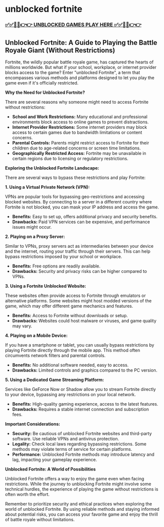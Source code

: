 # unblocked fortnite

### [✅✅🔴🔴👉👉 UNBLOCKED GAMES PLAY HERE ✅✅🔴🔴👉👉](https://topstoryindia.com)

## Unblocked Fortnite: A Guide to Playing the Battle Royale Giant (Without Restrictions)

Fortnite, the wildly popular battle royale game, has captured the hearts of millions worldwide. But what if your school, workplace, or internet provider blocks access to the game? Enter "unblocked Fortnite", a term that encompasses various methods and platforms designed to let you play the game even if it's officially restricted.

**Why the Need for Unblocked Fortnite?**

There are several reasons why someone might need to access Fortnite without restrictions:

* **School and Work Restrictions:** Many educational and professional environments block access to online games to prevent distractions.
* **Internet Provider Restrictions:** Some internet providers may block access to certain games due to bandwidth limitations or content concerns.
* **Parental Controls:** Parents might restrict access to Fortnite for their children due to age-related concerns or screen time limitations.
* **Geographically Restricted Access:** Fortnite may be unavailable in certain regions due to licensing or regulatory restrictions.

**Exploring the Unblocked Fortnite Landscape:**

There are several ways to bypass these restrictions and play Fortnite:

**1. Using a Virtual Private Network (VPN):**

VPNs are popular tools for bypassing geo-restrictions and accessing blocked websites. By connecting to a server in a different country where Fortnite is not blocked, you can mask your IP address and access the game. 

* **Benefits:** Easy to set up, offers additional privacy and security benefits.
* **Drawbacks:** Paid VPN services can be expensive, and performance issues might occur.

**2. Playing on a Proxy Server:**

Similar to VPNs, proxy servers act as intermediaries between your device and the internet, routing your traffic through their servers.  This can help bypass restrictions imposed by your school or workplace.

* **Benefits:** Free options are readily available.
* **Drawbacks:** Security and privacy risks can be higher compared to VPNs.

**3. Using a Fortnite Unblocked Website:**

These websites often provide access to Fortnite through emulators or alternative platforms. Some websites might host modded versions of the game, which may offer different game mechanics and features.

* **Benefits:** Access to Fortnite without downloads or setup.
* **Drawbacks:** Websites could host malware or viruses, and game quality may vary.

**4. Playing on a Mobile Device:**

If you have a smartphone or tablet, you can usually bypass restrictions by playing Fortnite directly through the mobile app. This method often circumvents network filters and parental controls.

* **Benefits:** No additional software needed, easy to access.
* **Drawbacks:** Limited controls and graphics compared to the PC version.

**5. Using a Dedicated Game Streaming Platform:**

Services like GeForce Now or Shadow allow you to stream Fortnite directly to your device, bypassing any restrictions on your local network. 

* **Benefits:** High-quality gaming experience, access to the latest features.
* **Drawbacks:** Requires a stable internet connection and subscription fees.

**Important Considerations:**

* **Security:** Be cautious of unblocked Fortnite websites and third-party software. Use reliable VPNs and antivirus protection.
* **Legality:** Check local laws regarding bypassing restrictions. Some methods may violate terms of service for certain platforms.
* **Performance:** Unblocked Fortnite methods may introduce latency and lag, impacting your gameplay experience.

**Unblocked Fortnite: A World of Possibilities**

Unblocked Fortnite offers a way to enjoy the game even when facing restrictions. While the journey to unblocking Fortnite might involve some technical hurdles, the experience of playing the game without restrictions is often worth the effort. 

Remember to prioritize security and ethical practices when exploring the world of unblocked Fortnite. By using reliable methods and staying informed about potential risks, you can access your favorite game and enjoy the thrill of battle royale without limitations. 
